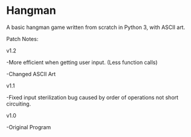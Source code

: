 # Hangman
A basic hangman game written from scratch in Python 3, with ASCII art.

Patch Notes:

v1.2

-More efficient when getting user input. (Less function calls)

-Changed ASCII Art

v1.1

-Fixed input sterilization bug caused by order of operations not short circuiting.

v1.0

-Original Program
